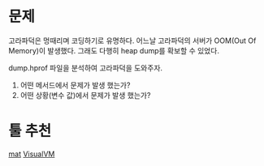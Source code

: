 # 문제
고라파덕은 멍때리며 코딩하기로 유명하다. 
어느날 고라파덕의 서버가 OOM(Out Of Memory)이 발생했다.
그래도 다행히 heap dump를 확보할 수 있었다.

dump.hprof 파일을 분석하여 고라파덕을 도와주자.

1. 어떤 메서드에서 문제가 발생 했는가?
2. 어떤 상황(변수 값)에서 문제가 발생 했는가?

# 툴 추천
[mat](https://eclipse.dev/mat/download/)
[VisualVM](https://visualvm.github.io/download.html)
